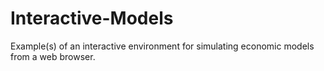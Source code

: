Interactive-Models
=====================

Example(s) of an interactive environment for simulating economic models from a web browser.
